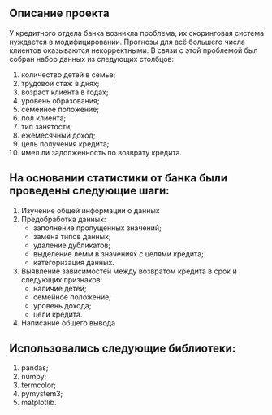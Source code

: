 ## Описание проекта
У кредитного отдела банка возникла проблема, их скоринговая система нуждается в модифицировании. 
Прогнозы для всё большего числа клиентов оказываются некорректными. В связи с этой проблемой был собран набор данных из следующих столбцов:
 1. количество детей в семье;
 2. трудовой стаж в днях;
 3. возраст клиента в годах;
 4. уровень образования;
 5. семейное положение;
 6. пол клиента;
 7. тип занятости;
 8. ежемесячный доход;
 9. цель получения кредита;
 10. имел ли задолженность по возврату кредита.
 
## На основании статистики от банка были проведены следующие шаги:
 1. Изучение общей информации о данных
 2. Предобработка данных:
	- заполнение пропущенных значений;
	- замена типов данных;
	- удаление дубликатов;
	- выделение лемм в значениях с целями кредита;
	- категоризация данных.
 3. Выявление зависимостей между возвратом кредита в срок и следующих признаков:
	- наличие детей;
	- семейное положение;
	- уровень дохода;
	- цели кредита.
 4. Написание общего вывода
 
## Использовались следующие библиотеки:
 1. pandas;
 2. numpy;
 3. termcolor;
 4. pymystem3;
 5. matplotlib.